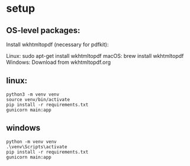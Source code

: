 # setup

## OS-level packages:

Install wkhtmltopdf (necessary for pdfkit):

Linux: sudo apt-get install wkhtmltopdf
macOS: brew install wkhtmltopdf
Windows: Download from wkhtmltopdf.org

## linux:
```
python3 -m venv venv
source venv/bin/activate
pip install -r requirements.txt
gunicorn main:app
```

## windows
```
python -m venv venv
.\venv\Scripts\activate
pip install -r requirements.txt
gunicorn main:app
```
